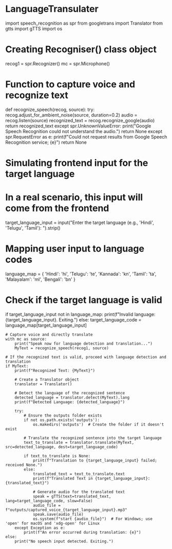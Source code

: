 # LanguageTransulater
import speech_recognition as spr
from googletrans import Translator
from gtts import gTTS
import os

# Creating Recogniser() class object
recog1 = spr.Recognizer()
mc = spr.Microphone()

# Function to capture voice and recognize text
def recognize_speech(recog, source):
    try:
        recog.adjust_for_ambient_noise(source, duration=0.2)
        audio           = recog.listen(source)
        recognized_text = recog.recognize_google(audio)
        return recognized_text
    except spr.UnknownValueError:
        print("Google Speech Recognition could not understand the audio.")
        return None
    except spr.RequestError as e:
        print(f"Could not request results from Google Speech Recognition service; {e}")
        return None

# Simulating frontend input for the target language
# In a real scenario, this input will come from the frontend
target_language_input = input("Enter the target language (e.g., 'Hindi', 'Telugu', 'Tamil'): ").strip()

# Mapping user input to language codes
language_map = {
    'Hindi': 'hi',
    'Telugu': 'te',
    'Kannada': 'kn',
    'Tamil': 'ta',
    'Malayalam': 'ml',
    'Bengali': 'bn'
}

# Check if the target language is valid
if target_language_input not in language_map:
    print(f"Invalid language: {target_language_input}. Exiting.")
else:
    target_language_code = language_map[target_language_input]

    # Capture voice and directly translate
    with mc as source:
        print("Speak now for language detection and translation...")
        MyText = recognize_speech(recog1, source)

    # If the recognized text is valid, proceed with language detection and translation
    if MyText:
        print(f"Recognized Text: {MyText}")

        # Create a Translator object
        translator = Translator()

        # Detect the language of the recognized sentence
        detected_language = translator.detect(MyText).lang
        print(f"Detected Language: {detected_language}")

        try:
            # Ensure the outputs folder exists
            if not os.path.exists('outputs'):
                os.makedirs('outputs')  # Create the folder if it doesn't exist

            # Translate the recognized sentence into the target language
            text_to_translate = translator.translate(MyText, src=detected_language, dest=target_language_code)

            if text_to_translate is None:
                print(f"Translation to {target_language_input} failed; received None.")
            else:
                translated_text = text_to_translate.text
                print(f"Translated Text in {target_language_input}: {translated_text}")

                # Generate audio for the translated text
                speak = gTTS(text=translated_text, lang=target_language_code, slow=False)
                audio_file = f"outputs/captured_voice_{target_language_input}.mp3"
                speak.save(audio_file)
                os.system(f"start {audio_file}")  # For Windows; use 'open' for macOS and 'xdg-open' for Linux
        except Exception as e:
            print(f"An error occurred during translation: {e}")
    else:
        print("No speech input detected. Exiting.")
